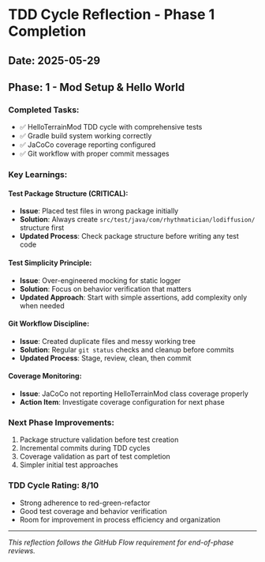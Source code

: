 # TDD Cycle Reflection - Phase 1 Completion

## Date: 2025-05-29
## Phase: 1 - Mod Setup & Hello World

### Completed Tasks:
- ✅ HelloTerrainMod TDD cycle with comprehensive tests
- ✅ Gradle build system working correctly
- ✅ JaCoCo coverage reporting configured
- ✅ Git workflow with proper commit messages

### Key Learnings:

#### Test Package Structure (CRITICAL):
- **Issue**: Placed test files in wrong package initially
- **Solution**: Always create `src/test/java/com/rhythmatician/lodiffusion/` structure first
- **Updated Process**: Check package structure before writing any test code

#### Test Simplicity Principle:
- **Issue**: Over-engineered mocking for static logger
- **Solution**: Focus on behavior verification that matters
- **Updated Approach**: Start with simple assertions, add complexity only when needed

#### Git Workflow Discipline:
- **Issue**: Created duplicate files and messy working tree
- **Solution**: Regular `git status` checks and cleanup before commits
- **Updated Process**: Stage, review, clean, then commit

#### Coverage Monitoring:
- **Issue**: JaCoCo not reporting HelloTerrainMod class coverage properly
- **Action Item**: Investigate coverage configuration for next phase

### Next Phase Improvements:
1. Package structure validation before test creation
2. Incremental commits during TDD cycles
3. Coverage validation as part of test completion
4. Simpler initial test approaches

### TDD Cycle Rating: 8/10
- Strong adherence to red-green-refactor
- Good test coverage and behavior verification
- Room for improvement in process efficiency and organization

---
*This reflection follows the GitHub Flow requirement for end-of-phase reviews.*
